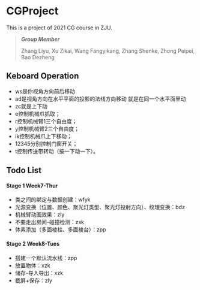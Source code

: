 # CGProject

This is a project of 2021 CG course in ZJU.

> ***Group Member***
>
> Zhang Liyu, Xu Zikai, Wang Fangyikang, Zhang Shenke, Zhong Peipei, Bao Dezheng

## Keboard Operation

- ws是你视角方向前后移动
- ad是视角方向在水平平面的投影的法线方向移动 就是在同一个水平面里动
- zc就是上下动
- e控制机械爪抓取；
- r控制机械臂1三个自由度；
- y控制机械臂2三个自由度；
- ik控制机械爪上下移动；
- 12345分别控制门窗开关；
- t控制传送带转动（按一下动一下）。

## Todo List

#### Stage 1 Week7-Thur
- 类之间的绑定与数据创建：wfyk 
- 光源变换（位置、颜色、聚光灯类型、聚光灯投射方向）、纹理变换：bdz 
- 机械臂动画效果：zly
- 不要走出房间-碰撞检测：zsk
- 体素添加（多面棱柱、多面棱台）：zpp

#### Stage 2 Week8-Tues

- 搭建一个默认流水线：zpp
- 放置物体：xzk
- 储存-导入导出：xzk
- 截屏+保存：zly
